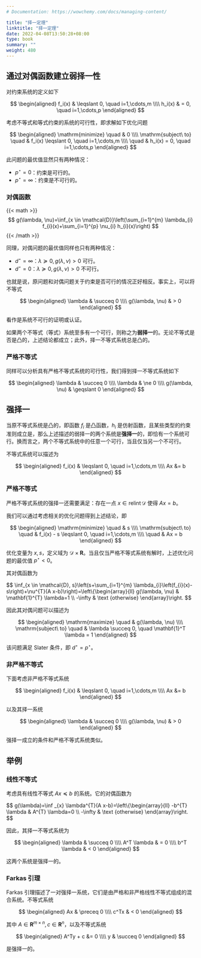 ```yaml
---
# Documentation: https://wowchemy.com/docs/managing-content/

title: "择一定理"
linktitle: "择一定理"
date: 2022-04-08T13:50:28+08:00
type: book
summary: ""
weight: 480
---
```


<!--more-->

## 通过对偶函数建立弱择一性

对约束系统的定义如下

$$
\begin{aligned}
    f_i(x) & \leqslant 0, \quad i=1,\cdots,m \\\\
    h_i(x) & = 0, \quad i=1,\cdots,p
\end{aligned}
$$

考虑不等式和等式约束的系统的可行性，即求解如下优化问题

$$
\begin{aligned}
    \mathrm{minimize} \quad & 0 \\\\
    \mathrm{subject\ to} \quad & f_i(x) \leqslant 0, \quad i=1,\cdots,m \\\\
    \quad & h_i(x) = 0, \quad i=1,\cdots,p
\end{aligned}
$$

此问题的最优值显然只有两种情况：

- $p^{\star} = 0$：约束是可行的。
- $p^{\star} = \infty$：约束是不可行的。

### 对偶函数

{{< math >}}
$$
g(\lambda, \nu)=\inf_{x \in \mathcal{D}}\left(\sum_{i=1}^{m} \lambda_{i} f_{i}(x)+\sum_{i=1}^{p} \nu_{i} h_{i}(x)\right)
$$
{{< /math >}}

同理，对偶问题的最优值同样也只有两种情况：

- $d^{\star} = \infty$：$\lambda \succeq 0, g(\lambda, \nu) > 0$ 可行。
- $d^{\star} = 0$：$\lambda \succeq 0, g(\lambda, \nu) > 0$ 不可行。

也就是说，原问题和对偶问题关于约束是否可行的情况正好相反。事实上，可以将不等式

$$
\begin{aligned}
    \lambda & \succeq 0 \\\\
    g(\lambda, \nu) & > 0
\end{aligned}
$$

看作是系统不可行的证明或认证。

如果两个不等式（等式）系统至多有一个可行，则称之为**弱择一**的。无论不等式是否是凸的，上述结论都成立；此外，择一不等式系统总是凸的。

### 严格不等式

同样可以分析具有严格不等式系统的可行性，我们得到择一不等式系统如下

$$
\begin{aligned}
    \lambda & \succeq 0 \\\\
    \lambda & \ne 0 \\\\
    g(\lambda, \nu) & \geqslant 0
\end{aligned}
$$

## 强择一

当原不等式系统是凸的，即函数 $f_i$ 是凸函数，$h_i$ 是仿射函数，且某些类型的约束准则成立是，那么上述描述的弱择一的两个系统是**强择一**的，即恰有一个系统可行。换而言之，两个不等式系统中的任意一个可行，当且仅当另一个不可行。

不等式系统可以描述为

$$
\begin{aligned}
    f_i(x) & \leqslant 0, \quad i=1,\cdots,m \\\\
    Ax &= b
\end{aligned}
$$

### 严格不等式

严格不等式系统的强择一还需要满足：存在一点 $x \in \operatorname{relint} \mathcal{D}$ 使得 $Ax=b$。

我们可以通过考虑相关的优化问题得到上述结论，即

$$
\begin{aligned}
    \mathrm{minimize} \quad & s \\\\
    \mathrm{subject\ to} \quad & f_i(x) - s \leqslant 0, \quad i=1,\cdots,m \\\\
    \quad & Ax = b
\end{aligned}
$$

优化变量为 $x, s$，定义域为 $\mathcal{D} \times \mathbf{R}$。当且仅当严格不等式系统有解时，上述优化问题的最优值 $p^{\star} < 0$。

其对偶函数为

$$
\inf_{x \in \mathcal{D}, s}\left(s+\sum_{i=1}^{m} \lambda_{i}\left(f_{i}(x)-s\right)+\nu^{T}(A x-b)\right)=\left\\{\begin{array}{ll}
g(\lambda, \nu) & \mathbf{1}^{T} \lambda=1 \\\\
-\infty & \text {otherwise}
\end{array}\right.
$$

因此其对偶问题可以描述为

$$
\begin{aligned}
    \mathrm{maximize} \quad & g(\lambda, \nu) \\\\
    \mathrm{subject\ to} \quad & \lambda \succeq 0, \quad \mathbf{1}^T \lambda = 1
\end{aligned}
$$

该问题满足 Slater 条件，即 $d^{\star} = p^{\star}$。

### 非严格不等式

下面考虑非严格不等式系统

$$
\begin{aligned}
    f_i(x) & \leqslant 0, \quad i=1,\cdots,m \\\\ 
    Ax &= b
\end{aligned}
$$

以及其择一系统

$$
\begin{aligned}
    \lambda & \succeq 0 \\\\
    g(\lambda, \nu) & > 0
\end{aligned}
$$

强择一成立的条件和严格不等式系统类似。

## 举例

### 线性不等式

考虑具有线性不等式 $Ax \preceq b$ 的系统。它的对偶函数为

$$
g(\lambda)=\inf _{x} \lambda^{T}(A x-b)=\left\\{\begin{array}{ll}
-b^{T} \lambda & A^{T} \lambda=0 \\\\
-\infty & \text {otherwise}
\end{array}\right.
$$

因此，其择一不等式系统为

$$
\begin{aligned}
    \lambda & \succeq 0 \\\\
    A^T \lambda & = 0 \\\\
    b^T \lambda & < 0
\end{aligned}
$$

这两个系统是强择一的。

### Farkas 引理

Farkas 引理描述了一对强择一系统，它们是由严格和非严格线性不等式组成的混合系统。不等式系统

$$
\begin{aligned}
    Ax & \preceq 0 \\\\
    c^Tx & < 0
\end{aligned}
$$

其中 $A \in \mathbf{R}^{m \times n}, c \in \mathbf{R}^n$，以及不等式系统

$$
\begin{aligned}
    A^Ty + c &= 0 \\\\
    y & \succeq 0
\end{aligned}
$$

是强择一的。